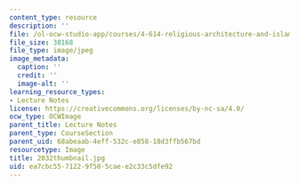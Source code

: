 ```yaml
---
content_type: resource
description: ''
file: /ol-ocw-studio-app/courses/4-614-religious-architecture-and-islamic-cultures-fall-2002/ea7cbc5571229f505caee2c33c5dfe92_2032thumbnail.jpg
file_size: 38168
file_type: image/jpeg
image_metadata:
  caption: ''
  credit: ''
  image-alt: ''
learning_resource_types:
- Lecture Notes
license: https://creativecommons.org/licenses/by-nc-sa/4.0/
ocw_type: OCWImage
parent_title: Lecture Notes
parent_type: CourseSection
parent_uid: 68abeaab-4eff-532c-e858-18d3ffb567bd
resourcetype: Image
title: 2032thumbnail.jpg
uid: ea7cbc55-7122-9f50-5cae-e2c33c5dfe92
---
```

